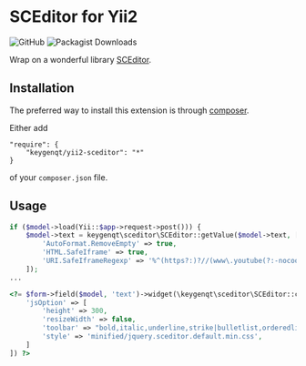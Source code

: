 SCEditor for Yii2
===================

![GitHub](https://img.shields.io/github/license/keygenqt/yii2-SCEditor)
![Packagist Downloads](https://img.shields.io/packagist/dt/keygenqt/yii2-SCEditor)

Wrap on a wonderful library [SCEditor](https://github.com/samclarke/SCEditor).

## Installation

The preferred way to install this extension is through [composer](http://getcomposer.org/download/).

Either add

```
"require": {
    "keygenqt/yii2-sceditor": "*"
}
```

of your `composer.json` file.

## Usage

```php
if ($model->load(Yii::$app->request->post())) {
    $model->text = keygenqt\sceditor\SCEditor::getValue($model->text, [
        'AutoFormat.RemoveEmpty' => true,
        'HTML.SafeIframe' => true,
        'URI.SafeIframeRegexp' => '%^(https?:)?//(www\.youtube(?:-nocookie)?\.com/embed/|player\.vimeo\.com/video/)%',
    ]);
...
```

```php
<?= $form->field($model, 'text')->widget(\keygenqt\sceditor\SCEditor::className(), [
    'jsOption' => [
        'height' => 300,
        'resizeWidth' => false,
        'toolbar' => "bold,italic,underline,strike|bulletlist,orderedlist,horizontalrule|link,emoticon,image,youtube|date,time|unlink,removeformat" . (YII_DEBUG ? '|source' : ''),
        'style' => 'minified/jquery.sceditor.default.min.css',
    ]
]) ?>
```